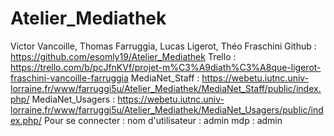 # Atelier_Mediathek
Victor Vancoille, Thomas Farruggia, Lucas Ligerot, Théo Fraschini
Github : https://github.com/esomly19/Atelier_Mediathek
Trello : https://trello.com/b/pcJfnKVf/projet-m%C3%A9diath%C3%A8que-ligerot-fraschini-vancoille-farruggia
MediaNet_Staff : https://webetu.iutnc.univ-lorraine.fr/www/farruggi5u/Atelier_Mediathek/MediaNet_Staff/public/index.php/
MediaNet_Usagers : https://webetu.iutnc.univ-lorraine.fr/www/farruggi5u/Atelier_Mediathek/MediaNet_Usagers/public/index.php/
Pour se connecter : 
    nom d'utilisateur : admin
    mdp : admin